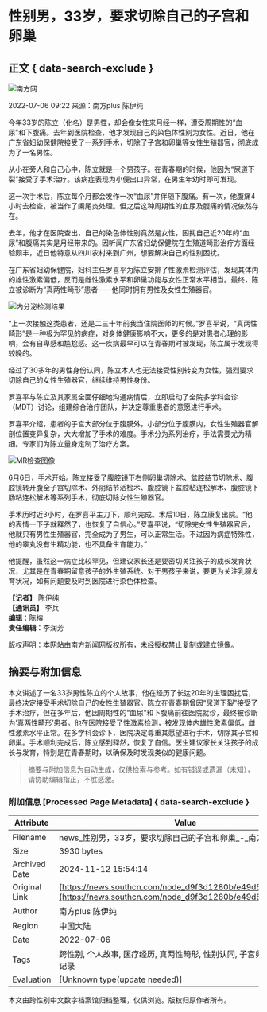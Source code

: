 # 性别男，33岁，要求切除自己的子宫和卵巢

## 正文 { data-search-exclude }


![南方网](https://nfcms-mainsiteoss.southcn.com/nfw/__tpl_asset/1dc4fe9695.png)

2022-07-06 09:22 来源：南方plus 陈伊纯

今年33岁的陈立（化名）是男性，却会像女性来月经一样，遭受周期性的“血尿”和下腹痛。去年到医院检查，他才发现自己的染色体性别为女性。近日，他在广东省妇幼保健院接受了一系列手术，切除了子宫和卵巢等女性生殖器官，彻底成为了一名男性。

从小在旁人和自己心中，陈立就是一个男孩子。在青春期的时候，他因为“尿道下裂”接受了手术治疗。该病症表现为小便出口异常，在男生年幼时即可发现。

这一次手术后，陈立每个月都会发作一次“血尿”并伴随下腹痛。有一次，他腹痛4小时去检查，被当作了阑尾炎处理。但之后这种周期性的血尿及腹痛的情况依然存在。

去年，他才在医院查出，自己的染色体性别竟然是女性，困扰自己近20年的“血尿”和腹痛其实是月经带来的。因听闻广东省妇幼保健院在生殖道畸形治疗方面经验颇丰，近日他特意从四川农村来到广州，想要解决自己的性别困扰。

在广东省妇幼保健院，妇科主任罗喜平为陈立安排了性激素检测评估，发现其体内的雄性激素偏低，反而是雌性激素水平和卵巢功能与女性正常水平相当。最终，陈立被诊断为“真两性畸形”患者——他同时拥有男性及女性生殖器官。

![内分泌检测结果](https://nfassetoss.southcn.com/__asset/279a89a85a/1113548e86.png?t=1657070192035)

“上一次接触这类患者，还是二三十年前我当住院医师的时候。”罗喜平说，“真两性畸形”是一种极为罕见的病症，对身体健康影响不大，更多的是对患者心理的影响，会有自卑感和尴尬感。这一疾病最早可以在青春期时被发现，陈立属于发现得较晚的。

经过了30多年的男性身份认同，陈立本人也无法接受性别转变为女性，强烈要求切除自己的女性生殖器官，继续维持男性身份。

罗喜平与陈立及其家属全面仔细地沟通病情后，立即启动了全院多学科会诊（MDT）讨论，组建综合治疗团队，并决定尊重患者的意愿进行手术。

罗喜平介绍，患者的子宫大部分位于腹膜外，小部分位于腹膜内，女性生殖器官解剖位置变异复杂，大大增加了手术的难度。手术分为系列治疗，手法需要尤为精细。专家们为陈立量身定制了治疗方案。

![MR检查图像](https://nfassetoss.southcn.com/__asset/279a89a85a/c55c35d666.png?t=1657070215594)

6月6日，手术开始。陈立接受了腹腔镜下右侧卵巢切除术、盆腔结节切除术、腹腔镜转开腹全子宫切除术、外阴结节活检术、腹腔镜下盆腔粘连松解术、腹腔镜下肠粘连松解术等系列手术，彻底切除女性生殖器官。

手术历时近3小时，在罗喜平主刀下，顺利完成。术后10日，陈立康复出院。“他的表情一下子就释然了，也恢复了自信心。”罗喜平说，“切除完女性生殖器官后，他就只有男性生殖器官，完全成为了男生，可以正常生活。不过因为病症特殊性，他的睾丸没有生精功能，也不具备生育能力。”

他提醒，虽然这一病症比较罕见，但建议家长还是要密切关注孩子的成长发育状况，尤其是在青春期留意孩子的外生殖系统。对于男孩子来说，要更为关注乳腺发育状况，如有问题要及时到医院进行染色体检查。

**【记者】** 陈伊纯  
**【通讯员】** 李兵  
**编辑**：陈榕     
**责任编辑**：李润芳  

版权声明：本网站由南方新闻网版权所有，未经授权禁止复制或建立镜像。

## 摘要与附加信息

<!-- tcd_abstract -->
本文讲述了一名33岁男性陈立的个人故事，他在经历了长达20年的生理困扰后，最终决定接受手术切除自己的女性生殖器官。陈立在青春期曾因“尿道下裂”接受了手术治疗，但在多年后，他因周期性的“血尿”和下腹痛前往医院就诊，最终被诊断为‘真两性畸形’患者。他在医院接受了性激素检测，被发现体内雄性激素偏低，雌性激素水平正常。在多学科会诊下，医院决定尊重其愿望进行手术，切除其子宫和卵巢。手术顺利完成后，陈立感到释然，恢复了自信。医生建议家长关注孩子的成长与发育，特别是在青春期时，以确保及时发现类似的健康问题。
<!-- tcd_abstract_end -->

> 摘要与附加信息为自动生成，仅供检索与参考。如有错误或遗漏（未知），请协助编辑指正，不胜感激。

### 附加信息 [Processed Page Metadata] { data-search-exclude }

| Attribute       | Value                                  |
|-----------------|----------------------------------------|
| Filename        | news_性别男，33岁，要求切除自己的子宫和卵巢_-_南方网.md                             |
| Size            | 3930 bytes                           |
| Archived Date   | 2024-11-12 15:54:14                             |
| Original Link   | [https://news.southcn.com/node_d9f3d1280b/e49d644b0a.shtml](https://news.southcn.com/node_d9f3d1280b/e49d644b0a.shtml)                       |
| Author          | 南方plus 陈伊纯                               |
| Region          | 中国大陆                               |
| Date            | 2022-07-06                                 |
| Tags            | 跨性别, 个人故事, 医疗经历, 真两性畸形, 性别认同, 子宫卵巢切除, 健康记录                                 |
| Evaluation            | [Unknown type(update needed)]                                 |
<!-- tcd_table_end -->

本文由跨性别中文数字档案馆归档整理，仅供浏览。版权归原作者所有。
